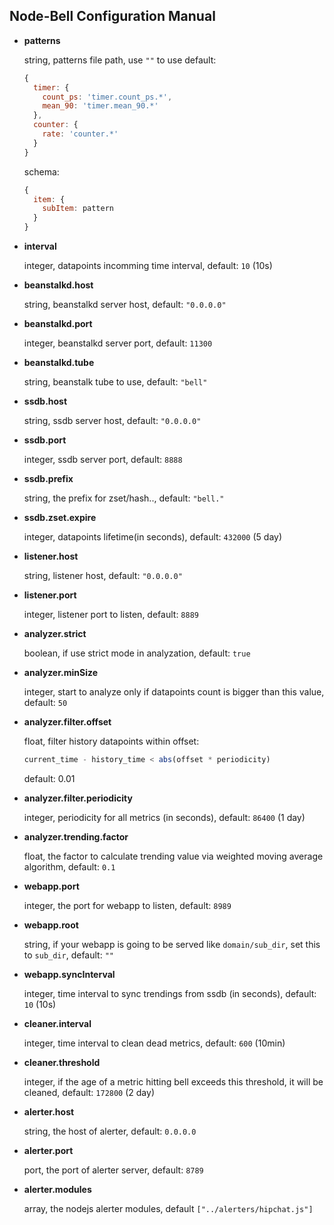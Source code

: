 Node-Bell Configuration Manual
-------------------------------

- **patterns**

   string, patterns file path, use `""` to use default:

   ```js
   {
     timer: {
       count_ps: 'timer.count_ps.*',
       mean_90: 'timer.mean_90.*'
     },
     counter: {
       rate: 'counter.*'
     }
   }
   ```

   schema:

   ```js
   {
     item: {
       subItem: pattern
     }
   }
   ```

- **interval**

   integer, datapoints incomming time interval, default: `10` (10s)

- **beanstalkd.host**

   string, beanstalkd server host, default: `"0.0.0.0"`

- **beanstalkd.port**

   integer, beanstalkd server port, default: `11300`

- **beanstalkd.tube**

   string, beanstalk tube to use, default: `"bell"`

- **ssdb.host**

   string, ssdb server host, default: `"0.0.0.0"`

- **ssdb.port**

   integer, ssdb server port, default: `8888`

- **ssdb.prefix**

   string, the prefix for zset/hash.., default: `"bell."`

- **ssdb.zset.expire**

   integer, datapoints lifetime(in seconds), default: `432000` (5 day)

- **listener.host**

   string, listener host, default: `"0.0.0.0"`

- **listener.port**

   integer, listener port to listen, default: `8889`

- **analyzer.strict**

   boolean, if use strict mode in analyzation, default: `true`

- **analyzer.minSize**

   integer, start to analyze only if datapoints count is bigger than this value, default: `50`

- **analyzer.filter.offset**

   float, filter history datapoints within offset:

   ```js
   current_time - history_time < abs(offset * periodicity)
   ```

   default: 0.01

- **analyzer.filter.periodicity**

   integer, periodicity for all metrics (in seconds), default: `86400` (1 day)

- **analyzer.trending.factor**

   float, the factor to calculate trending value via weighted moving average algorithm, default: `0.1`

- **webapp.port**

   integer, the port for webapp to listen, default: `8989`

- **webapp.root**

   string, if your webapp is going to be served like `domain/sub_dir`, set this to `sub_dir`, default: `""`

- **webapp.syncInterval**

   integer, time interval to sync trendings from ssdb (in seconds), default: `10` (10s)

- **cleaner.interval**

   integer, time interval to clean dead metrics, default: `600` (10min)

- **cleaner.threshold**

   integer, if the age of a metric hitting bell exceeds this threshold, it will be cleaned, default: `172800` (2 day)

- **alerter.host**

   string, the host of alerter, default: `0.0.0.0`

- **alerter.port**

   port, the port of alerter server, default: `8789`

- **alerter.modules**

   array, the nodejs alerter modules, default `["../alerters/hipchat.js"]`

